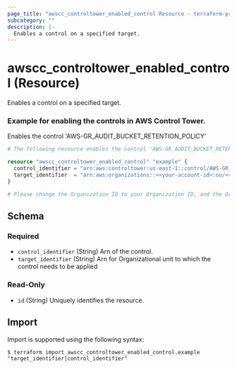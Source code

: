 ```yaml
---
page_title: "awscc_controltower_enabled_control Resource - terraform-provider-awscc"
subcategory: ""
description: |-
  Enables a control on a specified target.
---
```


# awscc_controltower_enabled_control (Resource)

Enables a control on a specified target.

### Example for enabling the controls in AWS Control Tower.
Enables the control 'AWS-GR_AUDIT_BUCKET_RETENTION_POLICY'

```terraform
# The following resource enables the control 'AWS-GR_AUDIT_BUCKET_RETENTION_POLICY'

resource "awscc_controltower_enabled_control" "example" {
  control_identifier = "arn:aws:controltower:us-east-1::control/AWS-GR_AUDIT_BUCKET_RETENTION_POLICY"
  target_identifier  = "arn:aws:organizations::<<your-account-id>:ou/<<your-org-id>>/<<your-ou-id>>"
}

# Please change the Organization ID to your Organization ID, and the Organizational Unit ID to your desired OU where the controls need to be implemented.
```

<!-- schema generated by tfplugindocs -->
## Schema

### Required

- `control_identifier` (String) Arn of the control.
- `target_identifier` (String) Arn for Organizational unit to which the control needs to be applied

### Read-Only

- `id` (String) Uniquely identifies the resource.

## Import

Import is supported using the following syntax:

```shell
$ terraform import awscc_controltower_enabled_control.example "target_identifier|control_identifier"
```